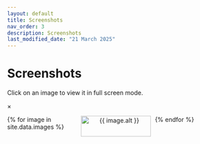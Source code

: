 ```yaml
---
layout: default
title: Screenshots
nav_order: 3
description: Screenshots
last_modified_date: "21 March 2025"
---
```


# Screenshots

Click on an image to view it in full screen mode.
<!--- convert screenshot w/: cwebp -q 60 X.png -o X.webp --->

<link rel="stylesheet" href="{{ site.baseurl }}{% link assets/css/gallery.css %}">

<script async src="{{ site.baseurl }}{% link assets/js/gallery.js %}"></script>

<div id="modal-img-container" class="w3-modal w3-black" style="padding-top:0" onclick="this.style.display='none'">
    <div id="modal-wrapper" class="w3-modal-content w3-animate-zoom w3-center w3-transparent w3-padding-64" style="width:100%">
        <span class="w3-closebtn" onclick="document.getElementById('modal-img-container').style.display='none'">&times;</span>
        <img id="modal-img" class="w3-image">
        <p id="img-caption"></p>
    </div>
</div>

<div style="display: grid; grid-template-columns: repeat(3, 1fr); gap: 10px;">
  {% for image in site.data.images %}
    <div style="overflow: hidden; text-align: center;">
      <img src="{{ image.src }}" alt="{{ image.alt }}" loading="lazy" onclick="imgClick(this)" style="width: 100%; height: auto; object-fit: cover;">
      <p style="margin: 5px 0;">{{ image.alt }}</p>
    </div>
  {% endfor %}
</div>

